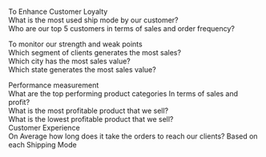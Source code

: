 To Enhance Customer Loyalty			
What is the most used ship mode by our customer?			
Who are our top 5 customers in terms of sales and order frequency?		

To monitor our strength and weak points			
Which segment of clients generates the most sales?			
Which city has the most sales value?			
Which state generates the most sales value?

Performance measurement			
What are the top performing product categories In terms of sales and profit?			
What is the most profitable product that we sell?			
What is the lowest profitable product that we sell?			
Customer Experience 			
On Average how long does it take the orders to reach our clients? Based on each Shipping Mode
